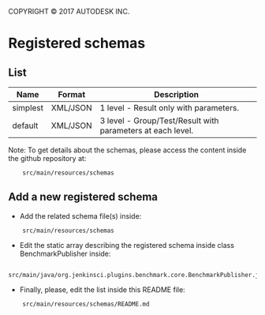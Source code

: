 COPYRIGHT &copy; 2017 AUTODESK INC.

# Registered schemas


## List

| Name       | Format      | Description                                                |  
|------------|-------------|------------------------------------------------------------|  
| simplest   | XML/JSON    | 1 level - Result only with parameters.                     |  
| default    | XML/JSON    | 3 level - Group/Test/Result with parameters at each level. |  

Note: To get details about the schemas, please access the content inside the github repository at:
``` 
    src/main/resources/schemas
```

## Add a new registered schema

- Add the related schema file(s) inside:
```
    src/main/resources/schemas
```
- Edit the static array describing the registered schema inside class BenchmarkPublisher inside:
```
    src/main/java/org.jenkinsci.plugins.benchmark.core.BenchmarkPublisher.java
```
- Finally, please, edit the list inside this README file:
```
    src/main/resources/schemas/README.md
```